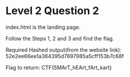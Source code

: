 # Level 2 Question 2

index.html is the landing page.

Follow the Steps 1, 2 and 3 and find the flag.

Required Hashed output(from the website link): 52e2ee66ee1a384395d7697985a5cff153b7c68f

Flag to return: CTF{5MArT_hEArt_fArt_kart}